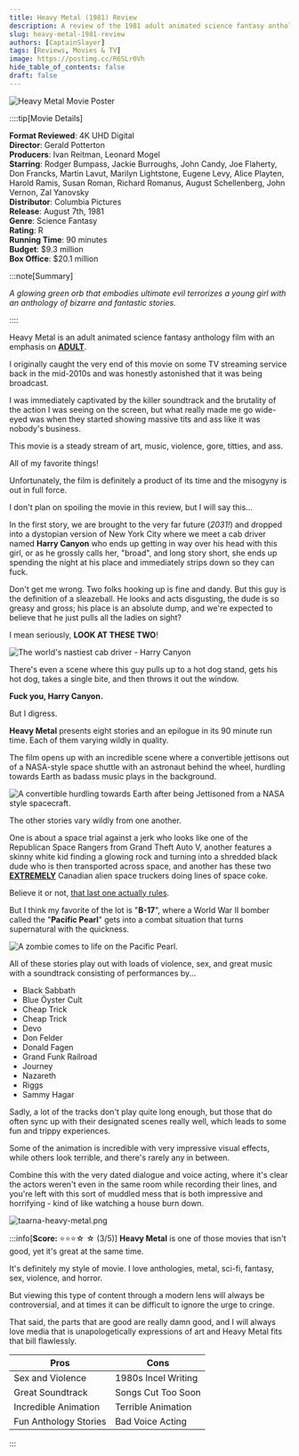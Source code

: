 ```yaml
---
title: Heavy Metal (1981) Review
description: A review of the 1981 adult animated science fantasy anthology film, Heavy Metal.
slug: heavy-metal-1981-review
authors: [CaptainSlayer]
tags: [Reviews, Movies & TV]
image: https://postimg.cc/R6SLr0Vh
hide_table_of_contents: false
draft: false
---
```


![Heavy Metal Movie Poster](https://i.postimg.cc/0QmWw6TY/heavymetal.webp)

<!-- truncate -->

::::tip[Movie Details]

**Format Reviewed**: 4K UHD Digital  
**Director**: Gerald Potterton  
**Producers**: Ivan Reitman, Leonard Mogel  
**Starring**: Rodger Bumpass, Jackie Burroughs, John Candy, Joe Flaherty, Don Francks, Martin Lavut, Marilyn Lightstone, Eugene Levy, Alice Playten, Harold Ramis, Susan Roman, Richard Romanus, August Schellenberg, John Vernon, Zal Yanovsky  
**Distributor**: Columbia Pictures  
**Release**: August 7th, 1981  
**Genre**: Science Fantasy  
**Rating**: R  
**Running Time**: 90 minutes  
**Budget**: $9.3 million  
**Box Office**: $20.1 million  


:::note[Summary]

*A glowing green orb that embodies ultimate evil terrorizes a young girl with an anthology of bizarre and fantastic stories.*

::::

Heavy Metal is an adult animated science fantasy anthology film with an emphasis on <u>**ADULT**</u>. 

I originally caught the very end of this movie on some TV streaming service back in the mid-2010s and was honestly astonished that it was being broadcast. 

I was immediately captivated by the killer soundtrack and the brutality of the action I was seeing on the screen, but what really made me go wide-eyed was when they started showing massive tits and ass like it was nobody's business. 

This movie is a steady stream of art, music, violence, gore, titties, and ass. 

All of my favorite things! 

Unfortunately, the film is definitely a product of its time and the misogyny is out in full force. 

I don't plan on spoiling the movie in this review, but I will say this... 

In the first story, we are brought to the very far future (*2031!*) and dropped into a dystopian version of New York City where we meet a cab driver named **Harry Canyon** who ends up getting in way over his head with this girl, or as he grossly calls her, "broad", and long story short, she ends up spending the night at his place and immediately strips down so they can fuck. 

Don't get me wrong. Two folks hooking up is fine and dandy. But this guy is the definition of a sleazeball. He looks and acts disgusting, the dude is so greasy and gross; his place is an absolute dump, and we're expected to believe that he just pulls all the ladies on sight? 

I mean seriously, **LOOK AT THESE TWO**!

![The world's nastiest cab driver - Harry Canyon](https://i.postimg.cc/jjgVqJzZ/Harry-Canyon.webp)

There's even a scene where this guy pulls up to a hot dog stand, gets his hot dog, takes a single bite, and then throws it out the window. 

**Fuck you, Harry Canyon.**

But I digress. 

**Heavy Metal** presents eight stories and an epilogue in its 90 minute run time. Each of them varying wildly in quality.

The film opens up with an incredible scene where a convertible jettisons out of a NASA-style space shuttle with an astronaut behind the wheel, hurdling towards Earth as badass music plays in the background. 

![A convertible hurdling towards Earth after being Jettisoned from a NASA style spacecraft.](https://i.postimg.cc/PqCFdVKF/heavy-metal-car.webp)

The other stories vary wildly from one another. 

One is about a space trial against a jerk who looks like one of the Republican Space Rangers from Grand Theft Auto V, another features a skinny white kid finding a glowing rock and turning into a shredded black dude who is then transported across space, and another has these two <u>**EXTREMELY**</u> Canadian alien space truckers doing lines of space coke. 

Believe it or not, <u>that last one actually rules</u>.

But I think my favorite of the lot is "**B-17**", where a World War II bomber called the "**Pacific Pearl**" gets into a combat situation that turns supernatural with the quickness. 

![A zombie comes to life on the Pacific Pearl.](https://i.postimg.cc/25g9ydKj/green-zombie-heavy-metal.webp)

All of these stories play out with loads of violence, sex, and great music with a soundtrack consisting of performances by...
- Black Sabbath
- Blue Öyster Cult
- Cheap Trick
- Cheap Trick
- Devo
- Don Felder
- Donald Fagen
- Grand Funk Railroad
- Journey
- Nazareth
- Riggs
- Sammy Hagar

Sadly, a lot of the tracks don't play quite long enough, but those that do often sync up with their designated scenes really well, which leads to some fun and trippy experiences. 

Some of the animation is incredible with very impressive visual effects, while others look terrible, and there's rarely any in between. 

Combine this with the very dated dialogue and voice acting, where it's clear the actors weren't even in the same room while recording their lines, and you're left with this sort of muddled mess that is both impressive and horrifying - kind of like watching a house burn down. 

![taarna-heavy-metal.png](https://i.postimg.cc/rsNffBFz/taarna-heavy-metal.png)


:::info[**Score:** ⭐⭐⭐☆ ☆ (3/5)]
**Heavy Metal** is one of those movies that isn't good, yet it's great at the same time. 

It's definitely my style of movie. I love anthologies, metal, sci-fi, fantasy, sex, violence, and horror. 

But viewing this type of content through a modern lens will always be controversial, and at times it can be difficult to ignore the urge to cringe.

That said, the parts that are good are really damn good, and I will always love media that is unapologetically expressions of art and Heavy Metal fits that bill flawlessly.

| Pros | Cons |
|----------|----------|
| Sex and Violence | 1980s Incel Writing |
| Great Soundtrack | Songs Cut Too Soon |
| Incredible Animation | Terrible Animation | 
| Fun Anthology Stories | Bad Voice Acting | 
:::

